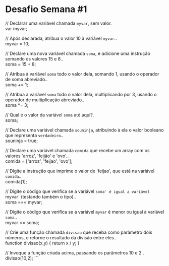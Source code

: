 # Desafio Semana #1

// Declarar uma variável chamada `myvar`, sem valor.<br>
var myvar;

// Após declarada, atribua o valor 10 à variável `myvar`..<br>
myvar = 10;

// Declare uma nova variável chamada `soma`, e adicione uma instrução somando os valores 15 e 8..<br>
soma = 15 + 8;

// Atribua à variável `soma` todo o valor dela, somando 1, usando o operador de soma abreviado..<br>
soma += 1;

// Atribua à variável `soma` todo o valor dela, multiplicando por 3, usando o operador de multiplicação abreviado..<br>
soma *= 3;

// Qual é o valor da variável `soma` até aqui?.<br>
soma;

// Declare uma variável chamada `souninja`, atribuindo à ela o valor booleano que representa `verdadeiro`..<br>
souninja = true;

// Declare uma variável chamada `comida` que recebe um array com os valores 'arroz', 'feijão' e 'ovo'..<br>
comida = ['arroz', 'feijao', 'ovo'];

// Digite a instrução que imprime o valor de 'feijao', que está na variável `comida`..<br>
comida[1];

// Digite o código que verifica se a variável `soma' é igual a variável `myvar` (testando também o tipo)..<br>
soma === myvar;

// Digite o código que verifica se a variável `myvar` é menor ou igual à variável `soma`..<br>
myvar <= soma;

// Crie uma função chamada `divisao` que receba como parâmetro dois números, e retorne o resultado da divisão entre eles..<br>
function divisao(x,y) {
  return x / y;
}

// Invoque a função criada acima, passando os parâmetros 10 e 2..<br>
divisao(10,2); ```
